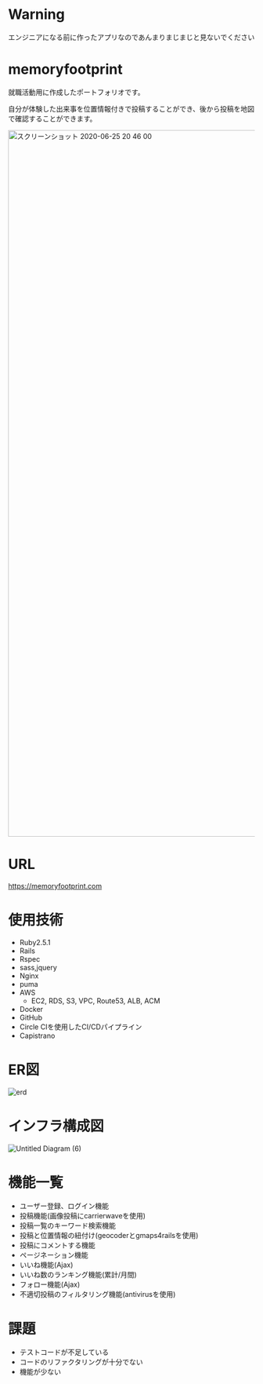 # Warning
エンジニアになる前に作ったアプリなのであんまりまじまじと見ないでください

# memoryfootprint
就職活動用に作成したポートフォリオです。


自分が体験した出来事を位置情報付きで投稿することができ、後から投稿を地図で確認することができます。

<img width="1440" alt="スクリーンショット 2020-06-25 20 46 00" src="https://user-images.githubusercontent.com/62055598/85716370-57087100-b727-11ea-9a2f-5ea7118e75c1.png">

# URL
https://memoryfootprint.com

# 使用技術
* Ruby2.5.1
* Rails
* Rspec
* sass,jquery
* Nginx
* puma
* AWS
  * EC2, RDS, S3, VPC, Route53, ALB, ACM
* Docker
* GitHub
* Circle CIを使用したCI/CDパイプライン
* Capistrano

# ER図
![erd](https://user-images.githubusercontent.com/62055598/94391867-9d8bc280-0191-11eb-91b5-23b2505c31bc.png)

# インフラ構成図
![Untitled Diagram (6)](https://user-images.githubusercontent.com/62055598/87865567-eb29c900-c9b1-11ea-8c78-6f29b04069cc.png)

# 機能一覧
* ユーザー登録、ログイン機能
* 投稿機能(画像投稿にcarrierwaveを使用)
* 投稿一覧のキーワード検索機能
* 投稿と位置情報の紐付け(geocoderとgmaps4railsを使用)
* 投稿にコメントする機能
* ページネーション機能
* いいね機能(Ajax)
* いいね数のランキング機能(累計/月間)
* フォロー機能(Ajax)
* 不適切投稿のフィルタリング機能(antivirusを使用)

# 課題
* テストコードが不足している
* コードのリファクタリングが十分でない
* 機能が少ない

